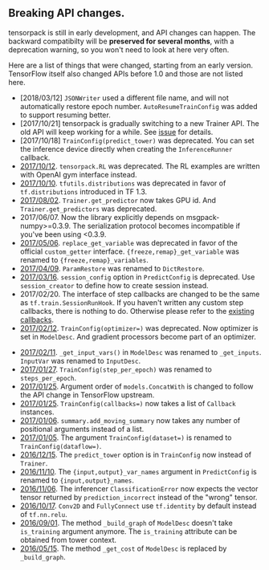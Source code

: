 
## Breaking API changes.

tensorpack is still in early development, and API changes can happen.
The backward compatibilty will be __preserved for several months__, with a deprecation warning,
so you won't need to look at here very often.

Here are a list of things that were changed, starting from an early version.
TensorFlow itself also changed APIs before 1.0 and those are not listed here.

+ [2018/03/12] `JSONWriter` used a different file name, and will not automatically restore epoch number.
	`AutoResumeTrainConfig` was added to support resuming better.
+ [2017/10/21]
	tensorpack is gradually switching to a new Trainer API.
	The old API will keep working for a while. See [issue](https://github.com/ppwwyyxx/tensorpack/issues/458)
	for details.
+ [2017/10/18]
	`TrainConfig(predict_tower)` was deprecated. You can set the inference device directly when creating the `InferenceRunner` callback.
+ [2017/10/12](https://github.com/ppwwyyxx/tensorpack/commit/7e963996f615b85f7459455596b4ee9bbd0bce8e).
	`tensorpack.RL` was deprecated. The RL examples are written with OpenAI gym interface instead.
+ [2017/10/10](https://github.com/ppwwyyxx/tensorpack/commit/7d40e049691d92018f50dc7d45bba5e8b140becc).
	`tfutils.distributions` was deprecated in favor of `tf.distributions` introduced in TF 1.3.
+ [2017/08/02](https://github.com/ppwwyyxx/tensorpack/commit/875f4d7dbb5675f54eae5675fa3a0948309a8465).
	`Trainer.get_predictor` now takes GPU id. And `Trainer.get_predictors` was deprecated.
+ 2017/06/07. Now the library explicitly depends on msgpack-numpy>=0.3.9. The serialization protocol
	becomes incompatible if you've been using <0.3.9.
+ [2017/05/06](https://github.com/ppwwyyxx/tensorpack/commit/0774ec66e66075486f6a36aba63cc2a151b9fec8).
	`replace_get_variable` was deprecated in favor of the official `custom_getter` interface.
	`{freeze,remap}_get_variable` was renamed to `{freeze,remap}_variables`.
+ [2017/04/09](https://github.com/ppwwyyxx/tensorpack/commit/5beab907895aec36bdcaed62e25b976aad7979b8).
	`ParamRestore` was renamed to `DictRestore`.
+ [2017/03/16](https://github.com/ppwwyyxx/tensorpack/commit/ccae46f4a3ca89dc3df901a338eef8447d19a730).
	`session_config` option in `PredictConfig` is deprecated. Use `session_creator` to define how to create session instead.
+ 2017/02/20. The interface of step callbacks are changed to be the same as `tf.train.SessionRunHook`.
	If you haven't written any custom step callbacks, there is nothing to do. Otherwise please refer
	to the [existing callbacks](https://github.com/ppwwyyxx/tensorpack/blob/master/tensorpack/callbacks/steps.py).
+ [2017/02/12](https://github.com/ppwwyyxx/tensorpack/commit/d1041a77a9c59d8c9abf64f389f3b605d65b483e).
	`TrainConfig(optimizer=)` was deprecated. Now optimizer is set in `ModelDesc`. And gradient processors become part of an optimizer.
* [2017/02/11](https://github.com/ppwwyyxx/tensorpack/commit/5b29bda9f17d7b587259e13963c4c8093e8387f8).
	`_get_input_vars()` in `ModelDesc` was renamed to `_get_inputs`. `InputVar` was renamed to `InputDesc`.
* [2017/01/27](https://github.com/ppwwyyxx/tensorpack/commit/a9dd0b8ec34209ab86a92875589dbbc4716e73ef).
	`TrainConfig(step_per_epoch)` was renamed to `steps_per_epoch`.
* [2017/01/25](https://github.com/ppwwyyxx/tensorpack/commit/2df3dcf401a99fe61c699ad719e95528872d3abe).
	Argument order of `models.ConcatWith` is changed to follow the API change in TensorFlow upstream.
* [2017/01/25](https://github.com/ppwwyyxx/tensorpack/commit/243e957fe6d62a0cfb5728bd77fb3e005d6603e4).
	`TrainConfig(callbacks=)` now takes a list of `Callback` instances.
* [2017/01/06](https://github.com/ppwwyyxx/tensorpack/commit/bbf41d9e58053f843d0471e6d2d87ff714a79a90).
	`summary.add_moving_summary` now takes any number of positional arguments instead of a list.
* [2017/01/05](https://github.com/ppwwyyxx/tensorpack/commit/651a5aea8f9aacad7147542021dcf106fc824bc2).
	The argument `TrainConfig(dataset=)` is renamed to `TrainConfig(dataflow=)`.
* [2016/12/15](https://github.com/ppwwyyxx/tensorpack/commit/99c70935a7f72050f45891fbbcc49c4ce43aedce).
	The `predict_tower` option is in `TrainConfig` now instead of `Trainer`.
* [2016/11/10](https://github.com/ppwwyyxx/tensorpack/commit/77bcc8b1afc984a569f6ec3eda0a3c47b4e2923a).
	The `{input,output}_var_names` argument in `PredictConfig` is renamed to `{input,output}_names`.
* [2016/11/06](https://github.com/ppwwyyxx/tensorpack/commit/740e9d8ca146af5a911f68a369dd7348243a2253).
	The inferencer `ClassificationError` now expects the vector tensor returned by `prediction_incorrect` instead of the "wrong" tensor.
* [2016/10/17](https://github.com/ppwwyyxx/tensorpack/commit/6eb0bebe60d6f38bcad9ddb3e6091b0b154a09cf).
	`Conv2D` and `FullyConnect` use `tf.identity` by default instead of `tf.nn.relu`.
* [2016/09/01](https://github.com/ppwwyyxx/tensorpack/commit/fc9e45b0208ff09daf454d3bd910c540735b7f83).
	The method `_build_graph` of `ModelDesc` doesn't take `is_training` argument anymore.
	The `is_training` attribute can be obtained from tower context.
* [2016/05/15](https://github.com/ppwwyyxx/tensorpack/commit/e69034b5c9b588db9fb52295b1e63c89e8b42654).
	The method `_get_cost` of `ModelDesc` is replaced by `_build_graph`.


